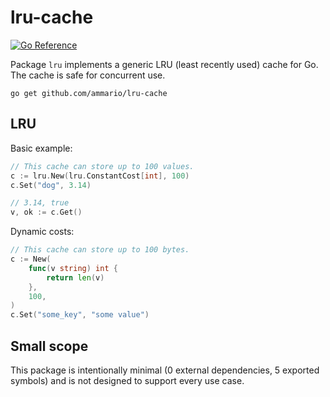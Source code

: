 # lru-cache
[![Go Reference](https://pkg.go.dev/badge/github.com/ammario/lru-cache.svg)](https://pkg.go.dev/github.com/ammario/lru-cache)

Package `lru` implements a generic LRU (least recently used) cache for Go. The
cache is safe for concurrent use.

```
go get github.com/ammario/lru-cache
```

## LRU

Basic example:
```go
// This cache can store up to 100 values.
c := lru.New(lru.ConstantCost[int], 100)
c.Set("dog", 3.14)

// 3.14, true
v, ok := c.Get()
```

Dynamic costs:
```go
// This cache can store up to 100 bytes.
c := New(
    func(v string) int {
        return len(v)
    },
    100,
)
c.Set("some_key", "some value")
```

## Small scope
This package is intentionally minimal (0 external dependencies, 5 exported symbols) and is not
designed to support every use case.